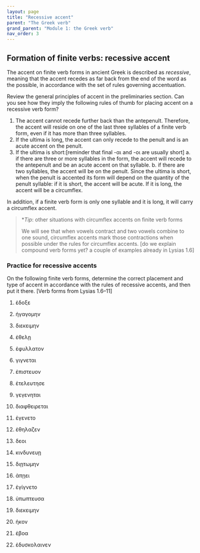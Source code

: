 ```yaml
---
layout: page
title: "Recessive accent"
parent: "The Greek verb"
grand_parent: "Module 1: the Greek verb"
nav_order: 3
---
```


## Formation of finite verbs: recessive accent

The accent on finite verb forms in ancient Greek is described as *recessive*, meaning that the accent recedes as far back from the end of the word as the possible, in accordance with the set of rules governing accentuation.

Review the general principles of accent in the preliminaries section.  Can you see how they imply the following rules of thumb for placing accent on a recessive verb form?


1. The accent cannot recede further back than the antepenult. Therefore, the accent will reside on one of the last three syllables of a finite verb form, even if it has more than three syllables.
2. If the ultima is long, the accent can only recede to the penult and is an acute accent on the penult.
3. If the ultima is short:[reminder that final -αι and -οι are usually short]
a. if there are three or more syllables in the form, the accent will recede to the antepenult and be an acute accent on that syllable.
b. if there are two syllables, the accent will be on the penult. Since the ultima is short, when the penult is accented its form will depend on the quantity of the penult syllable: if it is short, the accent will be acute. If it is long, the accent will be a circumflex.

In addition, if a finite verb form is only one syllable and it is long, it will carry a circumflex accent.



> **Tip*: other situations with circumflex accents on finite verb forms
>
> We will see that when vowels contract and two vowels combine to one sound, circumflex accents mark those contractions when possible under the rules for circumflex accents. [do we explain compound verb forms yet? a couple of examples already in Lysias 1.6] 


### Practice for recessive accents

On the following finite verb forms, determine the correct placement and type of accent in accordance with the rules of recessive accents, and then put it there. [Verb forms from Lysias 1.6–11] 

1. ἐδοξε  
2. ἠγαγομην
3. διεκειμην
4. ἐθελῃ
5. ἐφυλλατον
6. γιγνεται 
7. ἐπιστευον
8. ἐτελευτησε 
9. γεγενηται  
10. διαφθειρεται
11. ἐγενετο 
12. ἐθηλαζεν
13. δεοι
14. κινδυνευῃ 
15. διῃτωμην 
16. ἀπῃει 
17. ἐγίγνετο 
18. ὑπωπτευσα 
19. διεκειμην
20. ἡκον
21. ἐβοα 

22. ἐδυσκολαινεν 



